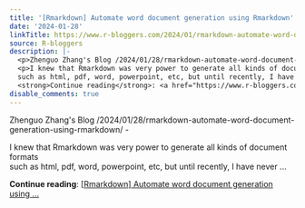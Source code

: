 ```yaml
---
title: '[Rmarkdown] Automate word document generation using Rmarkdown'
date: '2024-01-28'
linkTitle: https://www.r-bloggers.com/2024/01/rmarkdown-automate-word-document-generation-using-rmarkdown/
source: R-bloggers
description: |-
  <p>Zhenguo Zhang's Blog /2024/01/28/rmarkdown-automate-word-document-generation-using-rmarkdown/ -</p>
  <p>I knew that Rmarkdown was very power to generate all kinds of document formats<br />
  such as html, pdf, word, powerpoint, etc, but until recently, I have never ...</p>
  <strong>Continue reading</strong>: <a href="https://www.r-bloggers.com/2024/01/rmarkdown-automate-word-document-generation-using-rmarkdown/">[Rmarkdown] Automate word document generation using ...
disable_comments: true
---
```

<p>Zhenguo Zhang's Blog /2024/01/28/rmarkdown-automate-word-document-generation-using-rmarkdown/ -</p>
<p>I knew that Rmarkdown was very power to generate all kinds of document formats<br />
such as html, pdf, word, powerpoint, etc, but until recently, I have never ...</p>
<strong>Continue reading</strong>: <a href="https://www.r-bloggers.com/2024/01/rmarkdown-automate-word-document-generation-using-rmarkdown/">[Rmarkdown] Automate word document generation using ...